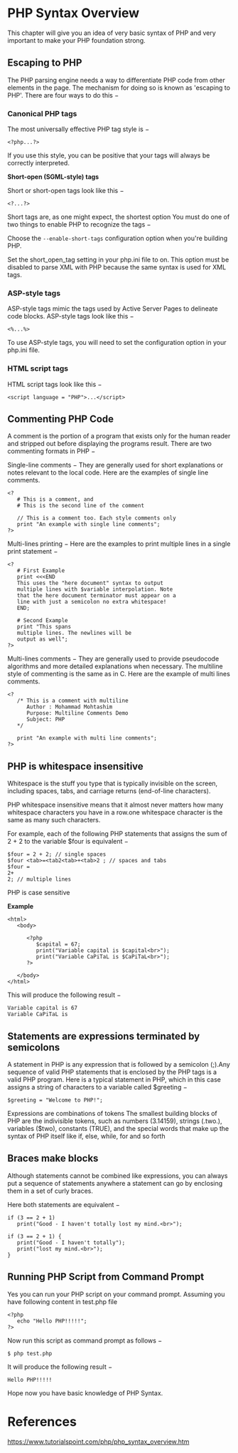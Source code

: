 # PHP Syntax Overview

This chapter will give you an idea of very basic syntax of PHP and very important to make your PHP foundation strong.

## Escaping to PHP
The PHP parsing engine needs a way to differentiate PHP code from other elements in the page. The mechanism for doing so is known as 'escaping to PHP'. There are four ways to do this −

### Canonical PHP tags
The most universally effective PHP tag style is −
```
<?php...?>
```
If you use this style, you can be positive that your tags will always be correctly interpreted.

**Short-open (SGML-style) tags**

Short or short-open tags look like this −
```
<?...?>
```
Short tags are, as one might expect, the shortest option You must do one of two things to enable PHP to recognize the tags −

Choose the `--enable-short-tags` configuration option when you're building PHP.

Set the short_open_tag setting in your php.ini file to on. This option must be disabled to parse XML with PHP because the same syntax is used for XML tags.

### ASP-style tags
ASP-style tags mimic the tags used by Active Server Pages to delineate code blocks. ASP-style tags look like this −
```
<%...%>
```
To use ASP-style tags, you will need to set the configuration option in your php.ini file.

### HTML script tags
HTML script tags look like this −
```
<script language = "PHP">...</script>
```

## Commenting PHP Code
A comment is the portion of a program that exists only for the human reader and stripped out before displaying the programs result. There are two commenting formats in PHP −

Single-line comments − They are generally used for short explanations or notes relevant to the local code. Here are the examples of single line comments.
```
<?
   # This is a comment, and
   # This is the second line of the comment

   // This is a comment too. Each style comments only
   print "An example with single line comments";
?>
```
Multi-lines printing − Here are the examples to print multiple lines in a single print statement −
```
<?
   # First Example
   print <<<END
   This uses the "here document" syntax to output
   multiple lines with $variable interpolation. Note
   that the here document terminator must appear on a
   line with just a semicolon no extra whitespace!
   END;

   # Second Example
   print "This spans
   multiple lines. The newlines will be
   output as well";
?>
```
Multi-lines comments − They are generally used to provide pseudocode algorithms and more detailed explanations when necessary. The multiline style of commenting is the same as in C. Here are the example of multi lines comments.
```
<?
   /* This is a comment with multiline
      Author : Mohammad Mohtashim
      Purpose: Multiline Comments Demo
      Subject: PHP
   */

   print "An example with multi line comments";
?>
```

## PHP is whitespace insensitive
Whitespace is the stuff you type that is typically invisible on the screen, including spaces, tabs, and carriage returns (end-of-line characters).

PHP whitespace insensitive means that it almost never matters how many whitespace characters you have in a row.one whitespace character is the same as many such characters.

For example, each of the following PHP statements that assigns the sum of 2 + 2 to the variable $four is equivalent −
```
$four = 2 + 2; // single spaces
$four <tab>=<tab2<tab>+<tab>2 ; // spaces and tabs
$four =
2+
2; // multiple lines
```
PHP is case sensitive

**Example**
```
<html>
   <body>

      <?php
         $capital = 67;
         print("Variable capital is $capital<br>");
         print("Variable CaPiTaL is $CaPiTaL<br>");
      ?>

   </body>
</html>
```
This will produce the following result −
```
Variable capital is 67
Variable CaPiTaL is
```

## Statements are expressions terminated by semicolons
A statement in PHP is any expression that is followed by a semicolon (;).Any sequence of valid PHP statements that is enclosed by the PHP tags is a valid PHP program. Here is a typical statement in PHP, which in this case assigns a string of characters to a variable called $greeting −
```
$greeting = "Welcome to PHP!";
```
Expressions are combinations of tokens
The smallest building blocks of PHP are the indivisible tokens, such as numbers (3.14159), strings (.two.), variables ($two), constants (TRUE), and the special words that make up the syntax of PHP itself like if, else, while, for and so forth

## Braces make blocks
Although statements cannot be combined like expressions, you can always put a sequence of statements anywhere a statement can go by enclosing them in a set of curly braces.

Here both statements are equivalent −
```
if (3 == 2 + 1)
   print("Good - I haven't totally lost my mind.<br>");

if (3 == 2 + 1) {
   print("Good - I haven't totally");
   print("lost my mind.<br>");
}
```

## Running PHP Script from Command Prompt
Yes you can run your PHP script on your command prompt. Assuming you have following content in test.php file

```
<?php
   echo "Hello PHP!!!!!";
?>
```
Now run this script as command prompt as follows −
```
$ php test.php
```
It will produce the following result −
```
Hello PHP!!!!!
```
Hope now you have basic knowledge of PHP Syntax.

# References
https://www.tutorialspoint.com/php/php_syntax_overview.htm

